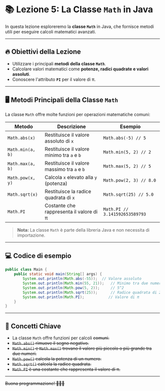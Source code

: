 # 📚 Lezione 5: La Classe `Math` in Java

In questa lezione esploreremo la **classe `Math`** in Java, che fornisce metodi utili per eseguire calcoli matematici avanzati.

---

## 🔥 Obiettivi della Lezione

- Utilizzare i principali **metodi della classe `Math`**.
- Calcolare valori matematici come **potenze, radici quadrate e valori assoluti**.
- Conoscere l'attributo **`PI`** per il valore di π.

---

## 🖥️ Metodi Principali della Classe `Math`

La classe `Math` offre molte funzioni per operazioni matematiche comuni:

| Metodo            | Descrizione                                 | Esempio                         |
|-------------------|---------------------------------------------|---------------------------------|
| `Math.abs(x)`     | Restituisce il valore assoluto di `x`       | `Math.abs(-5) // 5`             |
| `Math.min(a, b)`  | Restituisce il valore minimo tra `a` e `b`  | `Math.min(5, 2) // 2`           |
| `Math.max(a, b)`  | Restituisce il valore massimo tra `a` e `b` | `Math.max(5, 2) // 5`           |
| `Math.pow(x, y)`  | Calcola `x` elevato alla `y` (potenza)      | `Math.pow(2, 3) // 8.0`         |
| `Math.sqrt(x)`    | Restituisce la radice quadrata di `x`       | `Math.sqrt(25) // 5.0`          |
| `Math.PI`         | Costante che rappresenta il valore di π     | `Math.PI // 3.141592653589793`  |

> **Nota:** La classe `Math` è parte della libreria Java e non necessita di importazione.

---

## 💻 Codice di esempio

```java
public class Main {
    public static void main(String[] args) {
        System.out.println(Math.abs(-55));  // Valore assoluto
        System.out.println(Math.min(55, 21));   // Minimo tra due numeri
        System.out.println(Math.pow(5, 2));     // 5^2
        System.out.println(Math.sqrt(25));      // Radice quadrata di 25
        System.out.println(Math.PI);           // Valore di π
    }
}
```

---

## 📌 Concetti Chiave

- La classe `Math` offre funzioni per calcoli <s> comuni.
- `Math.abs()` rimuove il segno negativo.
- `Math.min()` e `Math.max()` trovano il valore più piccolo o più grande tra due numeri.
- `Math.pow()` calcola la potenza di un numero.
- `Math.sqrt()` calcola la radice quadrata.
- `Math.PI` è una costante che rappresenta il valore di π.

---

Buona programmazione! 👨‍💻✨

